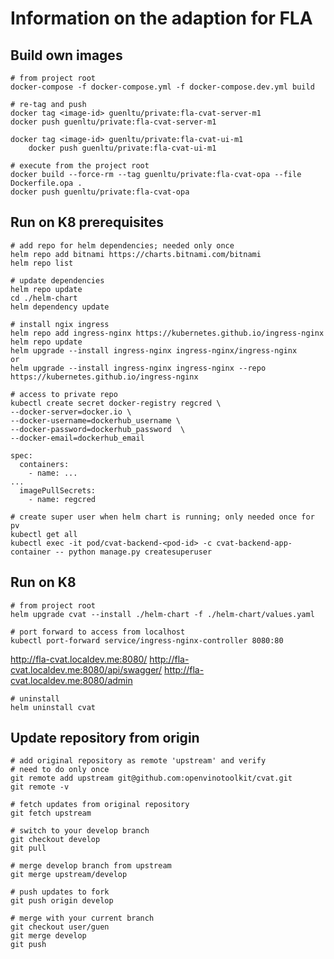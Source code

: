 # Information on the adaption for FLA

## Build own images

````
# from project root
docker-compose -f docker-compose.yml -f docker-compose.dev.yml build

# re-tag and push
docker tag <image-id> guenltu/private:fla-cvat-server-m1
docker push guenltu/private:fla-cvat-server-m1

docker tag <image-id> guenltu/private:fla-cvat-ui-m1
    docker push guenltu/private:fla-cvat-ui-m1
````

````
# execute from the project root
docker build --force-rm --tag guenltu/private:fla-cvat-opa --file Dockerfile.opa .
docker push guenltu/private:fla-cvat-opa
````



## Run on K8 prerequisites

````
# add repo for helm dependencies; needed only once
helm repo add bitnami https://charts.bitnami.com/bitnami
helm repo list
````

````
# update dependencies
helm repo update
cd ./helm-chart
helm dependency update
````

````
# install ngix ingress
helm repo add ingress-nginx https://kubernetes.github.io/ingress-nginx
helm repo update
helm upgrade --install ingress-nginx ingress-nginx/ingress-nginx
or
helm upgrade --install ingress-nginx ingress-nginx --repo https://kubernetes.github.io/ingress-nginx
````

````
# access to private repo
kubectl create secret docker-registry regcred \
--docker-server=docker.io \
--docker-username=dockerhub_username \
--docker-password=dockerhub_password  \
--docker-email=dockerhub_email

spec:
  containers:
    - name: ...
...
  imagePullSecrets:
    - name: regcred
````


````
# create super user when helm chart is running; only needed once for pv
kubectl get all
kubectl exec -it pod/cvat-backend-<pod-id> -c cvat-backend-app-container -- python manage.py createsuperuser
````


## Run on K8 

````
# from project root
helm upgrade cvat --install ./helm-chart -f ./helm-chart/values.yaml

# port forward to access from localhost
kubectl port-forward service/ingress-nginx-controller 8080:80
````

http://fla-cvat.localdev.me:8080/
http://fla-cvat.localdev.me:8080/api/swagger/
http://fla-cvat.localdev.me:8080/admin


````
# uninstall
helm uninstall cvat
````


## Update repository from origin

````
# add original repository as remote 'upstream' and verify
# need to do only once
git remote add upstream git@github.com:openvinotoolkit/cvat.git
git remote -v
````

````
# fetch updates from original repository
git fetch upstream

# switch to your develop branch
git checkout develop
git pull

# merge develop branch from upstream
git merge upstream/develop

# push updates to fork
git push origin develop

# merge with your current branch
git checkout user/guen
git merge develop
git push
````



